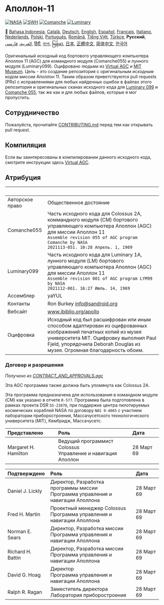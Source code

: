# Аполлон-11

[![NASA][1]][2]
[![SWH]][SWH_URL]
[![Comanche]][ComancheMilestone]
[![Luminary]][LuminaryMilestone]

:crossed_flags:
[Bahasa Indonesia][ID],
[Català][CA],
[Deutsch][DE],
[English][EN],
[Español][ES],
[Français][FR],
[Italiano][IT],
[Nederlands][NL],
[Polski][PL],
[Português][PT_BR],
[Română][RO],
[Tiếng Việt][VI],
[Türkçe][TR],
**Русский**,
[العربية][AR],
[فارسی][FA],
[हिंदी][HI_IN],
[বাংলা][BD_BN],
[မြန်မာ][MM],
[日本][JA],
[正體中文][ZH_TW],
[简体中文][ZH_CN],
[한국어][KO_KR]

[AR]:README.ar.md
[BD_BN]:README.bd_bn.md
[CA]:README.ca.md
[DE]:README.de.md
[EN]:README.md
[ES]:README.es.md
[FA]:README.fa.md
[FR]:README.fr.md
[HI_IN]:README.hi_in.md
[ID]:README.id.md
[IT]:README.it.md
[JA]:README.ja.md
[KO_KR]:README.ko_kr.md
[MM]:README.mm.md
[PL]:README.pl.md
[PT_BR]:README.pt_br.md
[RO]:README.ro.md
[RU]:README.ru.md
[TR]:README.tr.md
[VI]:README.vi.md
[ZH_CN]:README.zh_cn.md
[ZH_TW]:README.zh_tw.md
[NL]:README.nl.md

Оригинальный исходный код бортового управляющего компьютера Аполлон 11 (AGC) для командного модуля (Comanche055) и лунного модуля (Luminary099). Оцифровано людьми из [Virtual AGC][3] и [MIT Museum][4]. Цель - это создание репозитория с оригинальным исходным кодом миссии Аполлон 11. Таким образом приветствуются pull requests (PRs) с исправлениями для любых найденных ошибок в файлах этого репозитория и оригинальных сканах исходного кода для [Luminary 099][5] и [Comanche 055][6], так же как и для любых файлов, которые я мог пропустить.

## Сотрудничество

Пожалуйста, прочитайте [CONTRIBUTING.md][7] перед тем как открывать pull request.

## Компиляция

Если вы заинтересованы в компилировании данного исходного кода, смотрите инструкции здесь [Virtual AGC][8].

## Атрибуция

&nbsp;          | &nbsp;
:-------------- | :-----
Авторское право | Общественное достояние
Comanche055     | Часть исходного кода для Colossus 2A, коммандного модуля (CM) бортового управляющего компьютера Аполлон (AGC) для миссии Аполлон 11<br>`Assemble revision 055 of AGC program Comanche by NASA`<br>`2021113-051. 10:28 Апрель. 1, 1969`
Luminary099     | Часть исходного кода для Luminary 1A, лунного модуля (LM) бортового управляющего компьютера Аполлон (AGC) для миссии Аполлон 11<br>`Assemble revision 001 of AGC program LYM99 by NASA`<br>`2021112-061. 16:27 Июль. 14, 1969`
Ассемблер       | yaYUL
Контакты        | Ron Burkey <info@sandroid.org>
Вебсайт         | www.ibiblio.org/apollo
Оцифровка       | Исходный код был расшифрован или иным способом адаптирован из оцифрованных изображений печатных копий из музея университета MIT. Оцифровку выполнил Paul Fjeld, упорядочила Deborah Douglas из музея. Огромная благодарность обоим.

### Договор и разрешения

*Получено из [CONTRACT_AND_APPROVALS.agc]*

Эта AGC программа также должна быть упомянута как Colossus 2A.

Эта программа предназначена для использования в командном модуле (CM) как указано в отчете `R-577`. Программа была подготовлена в рамках проекта DSR `55-23870`, при поддержке центра пилотируемых космических кораблей NASA по договору `NAS 9-4065` с участием лаборатории приборостроения, Массачусетского технологического университета (MIT), Кембридж, Массачусетс.

Представлено         | Роль | Дата
:------------------- | :--- | :---
Margaret H. Hamilton | Ведущий программист Colossus<br>Управление и навигация Аполлон | 28 Март 69

Подтверждено      | Роль | Дата
:---------------- | :--- | :---
Daniel J. Lickly  | Директор, Разработка программы миссии<br>Программа управления и навигации Аполлона | 28 Март 69
Fred H. Martin    | Проектный менеджер Colossus<br>Программа управления и навигации Аполлона | 28 Март 69
Norman E. Sears   | Директор, Разработка миссии<br>Программа управления и навигации Аполлона | 28 Март 69
Richard H. Battin | Директор, Разработка миссии<br>Программа управления и навигации Аполлона | 28 Март 69
David G. Hoag     | Директор<br>Программа управления и навигации Аполлона | 28 Март 69
Ralph R. Ragan    | Заместитель директора<br>Лаборатория приборостроения| 28 Март 69

[CONTRACT_AND_APPROVALS.agc]:https://github.com/chrislgarry/Apollo-11/blob/master/Comanche055/CONTRACT_AND_APPROVALS.agc
[1]:https://flat.badgen.net/badge/NASA/Mission%20Overview/0B3D91
[2]:https://www.nasa.gov/mission_pages/apollo/missions/apollo11.html
[3]:http://www.ibiblio.org/apollo/
[4]:http://web.mit.edu/museum/
[5]:http://www.ibiblio.org/apollo/ScansForConversion/Luminary099/
[6]:http://www.ibiblio.org/apollo/ScansForConversion/Comanche055/
[7]:https://github.com/chrislgarry/Apollo-11/blob/master/CONTRIBUTING.md
[8]:https://github.com/rburkey2005/virtualagc
[SWH]:https://flat.badgen.net/badge/Software%20Heritage/Archive/0B3D91
[SWH_URL]:https://archive.softwareheritage.org/browse/origin/https://github.com/chrislgarry/Apollo-11/
[Comanche]:https://flat.badgen.net/github/milestones/chrislgarry/Apollo-11/1
[ComancheMilestone]:https://github.com/chrislgarry/Apollo-11/milestone/1
[Luminary]:https://flat.badgen.net/github/milestones/chrislgarry/Apollo-11/2
[LuminaryMilestone]:https://github.com/chrislgarry/Apollo-11/milestone/2
